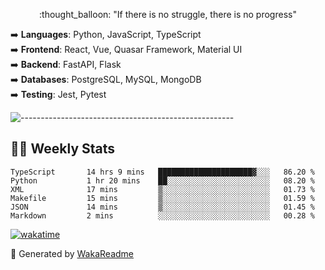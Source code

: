 <p align="center"> 
  :thought_balloon: "If there is no struggle, there is no progress"
</p>

<p align="left">
  ➡️ <strong>Languages</strong>: Python, JavaScript, TypeScript<br>
  ➡️ <strong>Frontend</strong>: React, Vue, Quasar Framework, Material UI<br>
  ➡️ <strong>Backend</strong>: FastAPI, Flask<br>
  ➡️ <strong>Databases</strong>: PostgreSQL, MySQL, MongoDB<br>
  ➡️ <strong>Testing</strong>: Jest, Pytest<br>
</p>

![-----------------------------------------------------](https://raw.githubusercontent.com/andreasbm/readme/master/assets/lines/vintage.png)


## :man_technologist: Weekly Stats
<!--START_SECTION:waka-->

```text
TypeScript       14 hrs 9 mins   █████████████████████▓░░░   86.20 %
Python           1 hr 20 mins    ██░░░░░░░░░░░░░░░░░░░░░░░   08.20 %
XML              17 mins         ▒░░░░░░░░░░░░░░░░░░░░░░░░   01.73 %
Makefile         15 mins         ▒░░░░░░░░░░░░░░░░░░░░░░░░   01.59 %
JSON             14 mins         ▒░░░░░░░░░░░░░░░░░░░░░░░░   01.45 %
Markdown         2 mins          ░░░░░░░░░░░░░░░░░░░░░░░░░   00.28 %
```

<!--END_SECTION:waka-->

[![wakatime](https://wakatime.com/badge/user/3926b7f7-3f9b-447e-a7a4-9b640cebf904.svg)](https://wakatime.com/@3926b7f7-3f9b-447e-a7a4-9b640cebf904)

🚀 Generated by [WakaReadme](https://github.com/athul/waka-readme)
